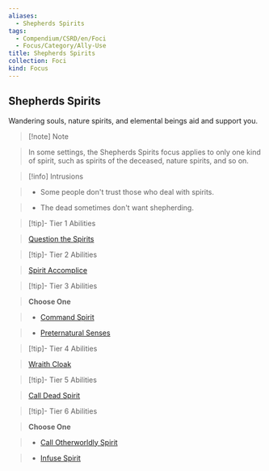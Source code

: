 ```yaml
---
aliases:
  - Shepherds Spirits
tags:
  - Compendium/CSRD/en/Foci
  - Focus/Category/Ally-Use
title: Shepherds Spirits
collection: Foci
kind: Focus
---
```

## Shepherds Spirits    
Wandering souls, nature spirits, and elemental beings aid and support you.    
  
>[!note] Note    
>In some settings, the Shepherds Spirits focus applies to only one kind of spirit, such as spirits of the deceased, nature spirits, and so on.   
    
  
>[!info] Intrusions    
>- Some people don't trust those who deal with spirits.    
>- The dead sometimes don't want shepherding.    
  
  
>[!tip]- Tier 1 Abilities    
> [Question the Spirits](Question-the-Spirits.md)    
  
  
>[!tip]- Tier 2 Abilities    
> [Spirit Accomplice](Spirit-Accomplice.md)    
  
  
>[!tip]- Tier 3 Abilities    
> **Choose One**    
>- [Command Spirit](Command-Spirit.md)    
>- [Preternatural Senses](Preternatural-Senses.md)    
  
  
>[!tip]- Tier 4 Abilities    
> [Wraith Cloak](Wraith-Cloak.md)    
  
  
>[!tip]- Tier 5 Abilities    
> [Call Dead Spirit](Call-Dead-Spirit.md)    
  
  
>[!tip]- Tier 6 Abilities    
> **Choose One**    
>- [Call Otherworldly Spirit](Call-Otherworldly-Spirit.md)    
>- [Infuse Spirit](Infuse-Spirit.md)
